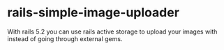 # rails-simple-image-uploader
With rails 5.2 you can use rails active storage to upload your images with instead of going through external gems.
